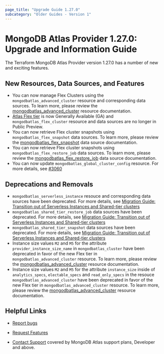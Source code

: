 ```yaml
---
page_title: "Upgrade Guide 1.27.0"
subcategory: "Older Guides - Version 1"
---
```


# MongoDB Atlas Provider 1.27.0: Upgrade and Information Guide

The Terraform MongoDB Atlas Provider version 1.27.0 has a number of new and exciting features.

## New Resources, Data Sources, and Features

- You can now manage Flex Clusters using the `mongodbatlas_advanced_cluster` resource and corresponding data sources. To learn more, please review the [mongodbatlas_advanced_cluster](https://registry.terraform.io/providers/mongodb/mongodbatlas/latest/docs/resources/advanced_cluster) resource documentation.
- [Atlas Flex tier](https://www.mongodb.com/blog/post/dynamic-workloads-predictable-costs-mongodb-atlas-flex-tier) is now Generally Available (GA) and `mongodbatlas_flex_cluster` resource and data sources are no longer in Public Preview. 
- You can now retrieve Flex cluster snapshots using `mongodbatlas_flex_snapshot` data sources. To learn more, please review the [mongodbatlas_flex_snapshot](https://registry.terraform.io/providers/mongodb/mongodbatlas/latest/docs/data-sources/flex_snapshot) data source documentation.
- You can now retrieve Flex cluster snapshots using `mongodbatlas_flex_restore_job` data sources. To learn more, please review the [mongodbatlas_flex_restore_job](https://registry.terraform.io/providers/mongodb/mongodbatlas/latest/docs/data-sources/flex_restore_job) data source documentation.
- You can now update `mongodbatlas_global_cluster_config` resource. For more details, see [#3060](https://github.com/mongodb/terraform-provider-mongodbatlas/pull/3060)

## Deprecations and Removals

- `mongodbatlas_serverless_instance` resouce and corresponding data sources have been deprecated. For more details, see [Migration Guide: Transition out of Serverless Instances and Shared-tier clusters](https://registry.terraform.io/providers/mongodb/mongodbatlas/latest/docs/guides/serverless-shared-migration-guide)
- `mongodbatlas_shared_tier_restore_job` data sources have been deprecated. For more details, see [Migration Guide: Transition out of Serverless Instances and Shared-tier clusters](https://registry.terraform.io/providers/mongodb/mongodbatlas/latest/docs/guides/serverless-shared-migration-guide)
- `mongodbatlas_shared_tier_snapshot` data sources have been deprecated. For more details, see [Migration Guide: Transition out of Serverless Instances and Shared-tier clusters](https://registry.terraform.io/providers/mongodb/mongodbatlas/latest/docs/guides/serverless-shared-migration-guide)
- Instance size values `M2` and `M5` for the attribute `provider_instance_size_name` in `mongodbatlas_cluster` have been deprecated in favor of the new Flex tier in `mongodbatlas_advanced_cluster` resource. To learn more, please review the [mongodbatlas_advanced_cluster](https://registry.terraform.io/providers/mongodb/mongodbatlas/latest/docs/resources/advanced_cluster#example-flex-cluster) resource documentation.
- Instance size values `M2` and `M5` for the attribute `instance_size` inside of `analytics_specs`, `electable_specs` and `read_only_specs` in the resouce `mongodbatlas_advanced_cluster` have been deprecated in favor of the new Flex tier in `mongodbatlas_advanced_cluster` resource. To learn more, please review the [mongodbatlas_advanced_cluster](https://registry.terraform.io/providers/mongodb/mongodbatlas/latest/docs/resources/advanced_cluster#example-flex-cluster) resource documentation.


## Helpful Links

* [Report bugs](https://github.com/mongodb/terraform-provider-mongodbatlas/issues)

* [Request Features](https://feedback.mongodb.com/forums/924145-atlas?category_id=370723)

* [Contact Support](https://docs.atlas.mongodb.com/support/) covered by MongoDB Atlas support plans, Developer and above.
